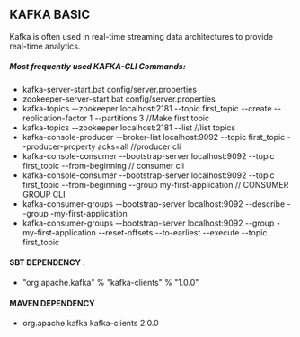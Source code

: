 ## KAFKA BASIC 
Kafka is often used in real-time streaming data architectures to provide real-time analytics.




##### Most frequently used KAFKA-CLI Commands: 

- kafka-server-start.bat config/server.properties
- zookeeper-server-start.bat config/server.properties
- kafka-topics --zookeeper localhost:2181 --topic first_topic --create --replication-factor 1 --partitions 3   //Make first topic
- kafka-topics --zookeeper localhost:2181 --list    //list topics
- kafka-console-producer --broker-list localhost:9092 --topic first_topic --producer-property acks=all   //producer cli
- kafka-console-consumer --bootstrap-server localhost:9092 --topic first_topic --from-beginning           // consumer cli
- kafka-console-consumer --bootstrap-server localhost:9092 --topic first_topic --from-beginning --group my-first-application    // CONSUMER GROUP CLI
- kafka-consumer-groups --bootstrap-server localhost:9092 --describe --group -my-first-application    
- kafka-consumer-groups --bootstrap-server localhost:9092  --group -my-first-application --reset-offsets --to-earliest --execute --topic first_topic
   


#### SBT DEPENDENCY :  
 -  "org.apache.kafka" % "kafka-clients" % "1.0.0"
 
#### MAVEN DEPENDENCY 
   -   <dependency>
         <groupId>org.apache.kafka</groupId> <artifactId>kafka-clients</artifactId>  <version>2.0.0</version> </dependency>
                                                                                            
         
              
              